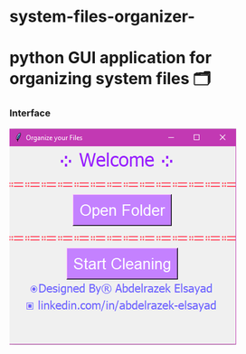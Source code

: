 # system-files-organizer-

<h1> python GUI application for organizing system files 🗂 </h1>
<h3> Interface </h3>
<img  src="https://github.com/3bdelrazek/system-files-organizer-/blob/main/GUI%20app.png" >
